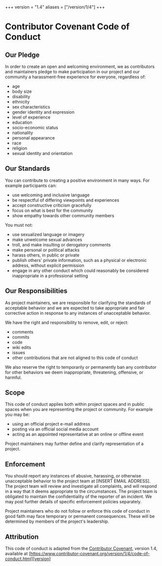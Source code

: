 +++
version = "1.4"
aliases = ["/version/1/4"]
+++

# Contributor Covenant Code of Conduct

## Our Pledge

In order to create an open and welcoming environment, we as contributors and
maintainers pledge to make participation in our project and our community a
harassment-free experience for everyone, regardless of:

* age
* body size
* disability
* ethnicity
* sex characteristics
* gender identity and expression
* level of experience
* education
* socio-economic status
* nationality
* personal appearance
* race
* religion
* sexual identity and orientation

## Our Standards

You can contribute to creating a positive environment in many ways. For example
participants can:

* use welcoming and inclusive language
* be respectful of differing viewpoints and experiences
* accept constructive criticism gracefully
* focus on what is best for the community
* show empathy towards other community members

You must not:

* use sexualized language or imagery
* make unwelcome sexual advances
* troll, and make insulting or derogatory comments
* make personal or political attacks
* harass others, in public or private
* publish others' private information, such as a physical or electronic address, without explicit permission
* engage in any other conduct which could reasonably be considered inappropriate in a professional setting


## Our Responsibilities

As project maintainers, we are responsible for clarifying the standards of
acceptable behavior and we are expected to take appropriate and fair corrective
action in response to any instances of unacceptable behavior.

We have the right and responsibility to remove, edit, or reject:

* comments
* commits
* code
* wiki edits
* issues
* other contributions that are not aligned to this code of conduct

We also reserve the right to temporarily or permanently ban any contributor for
other behaviors we deem inappropriate, threatening, offensive, or harmful.


## Scope

This code of conduct applies both within project spaces and in public spaces
when you are representing the project or community. For example you may be:

* using an official project e-mail address
* posting via an official social media account
* acting as an appointed representative at an online or offline event

Project maintainers may further define and clarify representation of a project.

## Enforcement

You should report any instances of abusive, harassing, or otherwise unacceptable
behavior to the project team at [INSERT EMAIL ADDRESS]. The project team will
review and investigate all complaints, and will respond in a way that it deems
appropriate to the circumstances. The project team is obligated to maintain the
confidentiality of the reporter of an incident. We may post further details of
specific enforcement policies separately.

Project maintainers who do not follow or enforce this code of conduct in good
faith may face temporary or permanent consequences. These will be determined by
members of the project's leadership.

## Attribution

This code of conduct is adapted from the [Contributor Covenant][homepage], version 1.4, available at [https://www.contributor-covenant.org/version/1/4/code-of-conduct.html][version]

[homepage]: https://www.contributor-covenant.org
[version]: https://www.contributor-covenant.org/version/1/4/code-of-conduct.html
